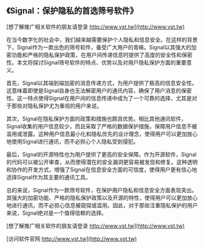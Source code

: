 ## **《Signal：保护隐私的首选筛号软件》**

[想了解推广相关软件的朋友请登录 http://www.vst.tw](http://www.vst.tw)

在当今数字化的社会中，我们越来越需要保护个人隐私和信息安全。在这样的背景下，Signal作为一款出色的筛号软件，备受广大用户的青睐。Signal以其强大的加密功能和严格的隐私保护政策，在用户间传递信息时提供了高度的安全性和保密性。本文将探讨Signal筛号软件的特点、优势以及对用户隐私保护方面的重要意义。

首先，Signal以其端到端加密的消息传递方式，为用户提供了极高的信息安全性。这意味着即使是Signal自身也无法解密用户的通讯内容，确保了用户消息的保密性。这一特点使得Signal在用户间的信息传递中成为了一个可靠的选择，尤其是对于那些对隐私保护尤为重视的用户来说。

其次，Signal在隐私保护方面的政策和措施也颇具优势。相比其他通讯软件，Signal收集的用户信息较少，而且采取了严格的数据保护措施，保障用户信息不被滥用或泄露。这种用户信息最小化和隐私优先的设计理念，使得用户可以更加放心地使用Signal进行通讯，而不必担心个人隐私受到侵犯。

最后，Signal的开源特性也为用户提供了更高的安全保障。作为开源软件，Signal的代码可以被公开审查，从而使得潜在的安全漏洞更容易被发现和修复。这种透明和协作的开发方式，增强了Signal在信息安全方面的可信度，使得用户更有信心地选择Signal作为其主要的通讯工具。

总的来说，Signal作为一款筛号软件，在保护用户隐私和信息安全方面表现突出。其强大的加密功能、严格的隐私保护政策以及开源的特性，使得用户可以更加放心地进行通讯，而不必担心信息被窥探或滥用。因此，对于那些注重隐私保护的用户来说，Signal绝对是一个值得信赖的选择。

[想了解推广相关软件的朋友请登录 http://www.vst.tw](http://www.vst.tw)


[访问软件官网 http://www.vst.tw](http://www.vst.tw)
